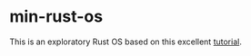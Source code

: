 # min-rust-os

This is an exploratory Rust OS based on this excellent [tutorial](https://os.phil-opp.com/).